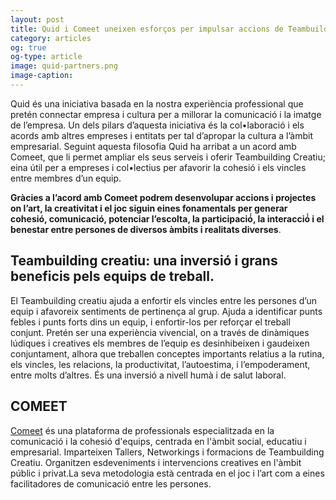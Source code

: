 ```yaml
---
layout: post
title: Quid i Comeet uneixen esforços per impulsar accions de Teambuilding centrades en l’art i la creativitat per a empreses i entitats. 
category: articles 
og: true
og-type: article
image: quid-partners.png
image-caption: 
---
```


Quid és una iniciativa basada en la nostra experiència professional que pretén connectar empresa i cultura per a millorar la comunicació i la imatge de l’empresa. Un dels pilars d’aquesta iniciativa és la col•laboració i els acords amb altres empreses i entitats per  tal d’apropar la cultura a l’àmbit empresarial. Seguint aquesta filosofia Quid ha arribat  a un acord amb Comeet, que li permet ampliar els seus serveis i oferir Teambuilding Creatiu; eina útil per a empreses i col•lectius per afavorir la cohesió i els vincles entre membres d’un equip.

**Gràcies a l’acord amb Comeet podrem desenvolupar accions i projectes  on l’art, la creativitat i el joc siguin eines fonamentals per generar cohesió, comunicació, potenciar l’escolta, la participació́, la interacció́ i el benestar entre persones de diversos àmbits i realitats diverses**. 


## Teambuilding creatiu: una inversió i grans beneficis pels equips de treball. 


El Teambuilding creatiu ajuda a enfortir els vincles entre les persones d’un equip i afavoreix sentiments de pertinença al grup.  Ajuda a identificar punts febles i punts forts dins un equip, i enfortir-los per reforçar el treball conjunt. 
Pretén ser una experiència vivencial, on a través de dinàmiques lúdiques i creatives els membres de l’equip es desinhibeixen i gaudeixen conjuntament, alhora que treballen conceptes importants relatius a la rutina, els vincles, les relacions, la productivitat, l’autoestima, i l’empoderament, entre molts d’altres. És una inversió a nivell humà i de salut laboral.

## COMEET

[Comeet](https://www.comeetbcn.com/) és una plataforma de professionals especialitzada en la comunicació i la cohesió d'equips, centrada en l'àmbit social, educatiu i empresarial. Imparteixen Tallers, Networkings i formacions de Teambuilding Creatiu. Organitzen esdeveniments i intervencions creatives en l'àmbit públic i privat.La seva metodologia està centrada en el joc i l’art com a eines facilitadores de comunicació entre les persones.

